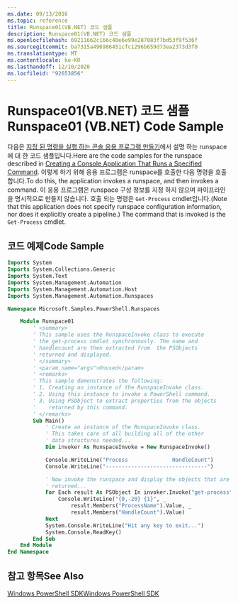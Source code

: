 ```yaml
---
ms.date: 09/13/2016
ms.topic: reference
title: Runspace01(VB.NET) 코드 샘플
description: Runspace01(VB.NET) 코드 샘플
ms.openlocfilehash: 69211662c166c40e6e99e287083f7bd53f9f536f
ms.sourcegitcommit: ba7315a496986451cfc1296b659d73ea2373d3f0
ms.translationtype: MT
ms.contentlocale: ko-KR
ms.lasthandoff: 12/10/2020
ms.locfileid: "92653856"
---
```

# <a name="runspace01-vbnet-code-sample"></a><span data-ttu-id="60dd6-103">Runspace01(VB.NET) 코드 샘플</span><span class="sxs-lookup"><span data-stu-id="60dd6-103">Runspace01 (VB.NET) Code Sample</span></span>

<span data-ttu-id="60dd6-104">다음은 [지정 된 명령을 실행 하는 콘솔 응용 프로그램 만들기](/dotnet/csharp/programming-guide/inside-a-program/hello-world-your-first-program)에서 설명 하는 runspace에 대 한 코드 샘플입니다.</span><span class="sxs-lookup"><span data-stu-id="60dd6-104">Here are the code samples for the runspace described in [Creating a Console Application That Runs a Specified Command](/dotnet/csharp/programming-guide/inside-a-program/hello-world-your-first-program).</span></span> <span data-ttu-id="60dd6-105">이렇게 하기 위해 응용 프로그램은 runspace를 호출한 다음 명령을 호출 합니다.</span><span class="sxs-lookup"><span data-stu-id="60dd6-105">To do this, the application invokes a runspace, and then invokes a command.</span></span> <span data-ttu-id="60dd6-106">이 응용 프로그램은 runspace 구성 정보를 지정 하지 않으며 파이프라인을 명시적으로 만들지 않습니다. 호출 되는 명령은 `Get-Process` cmdlet입니다.</span><span class="sxs-lookup"><span data-stu-id="60dd6-106">(Note that this application does not specify runspace configuration information, nor does it explicitly create a pipeline.) The command that is invoked is the `Get-Process` cmdlet.</span></span>

## <a name="code-sample"></a><span data-ttu-id="60dd6-107">코드 예제</span><span class="sxs-lookup"><span data-stu-id="60dd6-107">Code Sample</span></span>

```vb
Imports System
Imports System.Collections.Generic
Imports System.Text
Imports System.Management.Automation
Imports System.Management.Automation.Host
Imports System.Management.Automation.Runspaces

Namespace Microsoft.Samples.PowerShell.Runspaces

    Module Runspace01
        ' <summary>
        ' This sample uses the RunspaceInvoke class to execute
        ' the get-process cmdlet synchronously. The name and
        ' handlecount are then extracted from  the PSObjects
        ' returned and displayed.
        ' </summary>
        ' <param name="args">Unused</param>
        ' <remarks>
        ' This sample demonstrates the following:
        ' 1. Creating an instance of the RunspaceInvoke class.
        ' 2. Using this instance to invoke a PowerShell command.
        ' 3. Using PSObject to extract properties from the objects
        '    returned by this command.
        ' </remarks>
        Sub Main()
            ' Create an instance of the RunspaceInvoke class.
            ' This takes care of all building all of the other
            ' data structures needed...
            Dim invoker As RunspaceInvoke = New RunspaceInvoke()

            Console.WriteLine("Process              HandleCount")
            Console.WriteLine("--------------------------------")

            ' Now invoke the runspace and display the objects that are
            ' returned...
            For Each result As PSObject In invoker.Invoke("get-process")
                Console.WriteLine("{0,-20} {1}", _
                    result.Members("ProcessName").Value, _
                    result.Members("HandleCount").Value)
            Next
            System.Console.WriteLine("Hit any key to exit...")
            System.Console.ReadKey()
        End Sub
    End Module
End Namespace
```

<!-- TODO!!!: [!code-csharp[Runspace01.vb](../../powershell-sdk-samples/SDK-2.0/vb/Runspace01/Runspace01.vb#L09-L53 "Runspace01.vb")] -->

## <a name="see-also"></a><span data-ttu-id="60dd6-108">참고 항목</span><span class="sxs-lookup"><span data-stu-id="60dd6-108">See Also</span></span>

[<span data-ttu-id="60dd6-109">Windows PowerShell SDK</span><span class="sxs-lookup"><span data-stu-id="60dd6-109">Windows PowerShell SDK</span></span>](../windows-powershell-reference.md)
